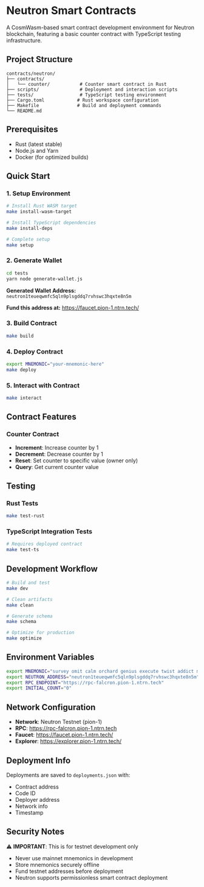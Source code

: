 # Neutron Smart Contracts

A CosmWasm-based smart contract development environment for Neutron blockchain, featuring a basic counter contract with TypeScript testing infrastructure.

## Project Structure

```
contracts/neutron/
├── contracts/
│   └── counter/           # Counter smart contract in Rust
├── scripts/               # Deployment and interaction scripts
├── tests/                 # TypeScript testing environment
├── Cargo.toml            # Rust workspace configuration
├── Makefile              # Build and deployment commands
└── README.md
```

## Prerequisites

- Rust (latest stable)
- Node.js and Yarn
- Docker (for optimized builds)

## Quick Start

### 1. Setup Environment

```bash
# Install Rust WASM target
make install-wasm-target

# Install TypeScript dependencies
make install-deps

# Complete setup
make setup
```

### 2. Generate Wallet

```bash
cd tests
yarn node generate-wallet.js
```

**Generated Wallet Address:** `neutron1teueqwmfc5qln9plsgddq7rvhswc3hqxte8n5m`

**Fund this address at:** https://faucet.pion-1.ntrn.tech/

### 3. Build Contract

```bash
make build
```

### 4. Deploy Contract

```bash
export MNEMONIC="your-mnemonic-here"
make deploy
```

### 5. Interact with Contract

```bash
make interact
```

## Contract Features

### Counter Contract

- **Increment**: Increase counter by 1
- **Decrement**: Decrease counter by 1  
- **Reset**: Set counter to specific value (owner only)
- **Query**: Get current counter value

## Testing

### Rust Tests

```bash
make test-rust
```

### TypeScript Integration Tests

```bash
# Requires deployed contract
make test-ts
```

## Development Workflow

```bash
# Build and test
make dev

# Clean artifacts
make clean

# Generate schema
make schema

# Optimize for production
make optimize
```

## Environment Variables

```bash
export MNEMONIC="survey omit calm orchard genius execute twist addict mixed medal eternal promote stumble glass adult since bridge talent icon raise danger poem music beyond"
export NEUTRON_ADDRESS="neutron1teueqwmfc5qln9plsgddq7rvhswc3hqxte8n5m"
export RPC_ENDPOINT="https://rpc-falcron.pion-1.ntrn.tech"
export INITIAL_COUNT="0"
```

## Network Configuration

- **Network**: Neutron Testnet (pion-1)
- **RPC**: https://rpc-falcron.pion-1.ntrn.tech
- **Faucet**: https://faucet.pion-1.ntrn.tech/
- **Explorer**: https://explorer.pion-1.ntrn.tech/

## Deployment Info

Deployments are saved to `deployments.json` with:
- Contract address
- Code ID
- Deployer address
- Network info
- Timestamp

## Security Notes

⚠️ **IMPORTANT**: This is for testnet development only
- Never use mainnet mnemonics in development
- Store mnemonics securely offline
- Fund testnet addresses before deployment
- Neutron supports permissionless smart contract deployment